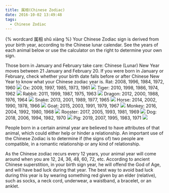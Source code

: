 ```yaml
---
title: 属相(Chinese Zodiac)
date: 2016-10-02 13:49:48
tags:
  - Chinese Zodiac
---
```

{% wordcard 属相 shǔ xiàng %}
Your Chinese Zodiac sign is derived from your birth year, according to the Chinese lunar calendar. See the years of each animal below or use the calculator on the right to determine your own sign.

Those born in January and February take care: Chinese (Lunar) New Year moves between 21 January and February 20. If you were born in January or February, check whether your birth date falls before or after Chinese New Year to know what your Chinese zodiac year is.
Rat: 2008, 1996, 1984, 1972, 1960
![](http://data.chinahighlights.com/image/travelguide/culture/zodiac/rat-zodiac1.jpg)
Ox: 2009, 1997, 1985, 1973, 1961
![](http://data.chinahighlights.com/image/travelguide/culture/zodiac/ox-zodiac1.jpg)
Tiger: 2010, 1998, 1986, 1974, 1962
![](http://data.chinahighlights.com/image/travelguide/culture/zodiac/tiger-zodiac1.jpg)
Rabbit: 2011, 1999, 1987, 1975, 1963
![](http://data.chinahighlights.com/image/travelguide/culture/zodiac/rabbit-zodiac1.jpg)
Dragon: 2012, 2000, 1988, 1976, 1964
![](http://data.chinahighlights.com/image/travelguide/culture/zodiac/dragon-zodiac1.jpg)
Snake: 2013, 2001, 1989, 1977, 1965
![](http://data.chinahighlights.com/image/travelguide/culture/zodiac/snake-zodiac1.jpg)
Horse: 2014, 2002, 1990, 1978, 1966
![](http://data.chinahighlights.com/image/travelguide/culture/zodiac/horse-zodiac1.jpg)
Goat: 2015, 2003, 1991, 1979, 1967
![](http://data.chinahighlights.com/image/travelguide/culture/zodiac/goat-zodiac1.jpg)
Monkey: 2016, 2004, 1992, 1980, 1968
![](http://data.chinahighlights.com/image/travelguide/culture/zodiac/monkey-zodiac1.jpg)
Rooster: 2017, 2005, 1993, 1981, 1969
![](http://data.chinahighlights.com/image/travelguide/culture/zodiac/rooster-zodiac1.jpg)
Dog: 2018, 2006, 1994, 1982, 1970
![](http://data.chinahighlights.com/image/travelguide/culture/zodiac/dog-zodiac1.jpg)
Pig: 2019, 2007, 1995, 1983, 1971
![](http://data.chinahighlights.com/image/travelguide/culture/zodiac/pig-zodiac1.jpg)

People born in a certain animal year are believed to have attributes of that animal, which could either help or hinder a relationship. An important use of the Chinese Zodiac is to determine if (the signs of) two people are compatible, in a romantic relationship or any kind of relationship.

As the Chinese zodiac recurs every 12 years, your animal year will come around when you are 12, 24, 36, 48, 60, 72, etc.
According to ancient Chinese superstition, in your birth sign year, he will offend the God of Age, and will have bad luck during that year. The best way to avoid bad luck during this year is by wearing something red given by an elder (relative), such as socks, a neck cord, underwear, a waistband, a bracelet, or an anklet.
